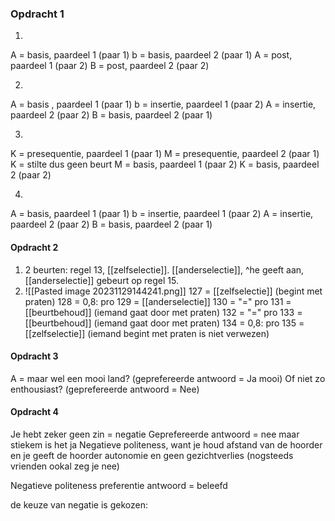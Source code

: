 ### Opdracht 1
1.
A = basis, paardeel 1 (paar 1)
b = basis, paardeel 2 (paar 1)
A = post, paardeel 1 (paar 2)
B = post, paardeel 2 (paar 2)

2.
A = basis , paardeel 1 (paar 1)
b = insertie, paardeel 1 (paar 2)
A = insertie, paardeel 2 (paar 2)
B = basis, paardeel 2 (paar 1)

3.
K = presequentie, paardeel 1 (paar 1)
M = presequentie, paardeel 2 (paar 1)
K = stilte dus geen beurt
M = basis, paardeel 1 (paar 2)
K = basis, paardeel 2 (paar 2)

4.
A = basis, paardeel 1 (paar 1)
b = insertie, paardeel 1 (paar 2)
A = insertie, paardeel 2 (paar 2)
B = basis, paardeel 2 (paar 1)


#### Opdracht 2
1. 2 beurten:  regel 13, [[zelfselectie]]. [[anderselectie]], ^he geeft aan, [[anderselectie]] gebeurt op regel 15. 
2. ![[Pasted image 20231129144241.png]]
127 = [[zelfselectie]] (begint met praten)
128 = 0,8: pro
129 = [[anderselectie]]
130 = "=" pro
131 = [[beurtbehoud]] (iemand gaat door met praten)
132 = "=" pro
133 = [[beurtbehoud]] (iemand gaat door met praten)
134 = 0,8: pro
135 = [[zelfselectie]] (iemand begint met praten is niet verwezen)

#### Opdracht 3
A = maar wel een mooi land? (geprefereerde antwoord = Ja mooi)
Of niet zo enthousiast? (geprefereerde antwoord = Nee)


#### Opdracht 4
Je hebt zeker geen zin = negatie
Geprefereerde antwoord = nee
maar stiekem is het ja
Negatieve politeness, want je houd afstand van de hoorder en je geeft de hoorder autonomie en geen gezichtverlies
(nogsteeds vrienden ookal zeg je nee)

Negatieve politeness
preferentie antwoord = beleefd

de keuze van negatie is gekozen: 